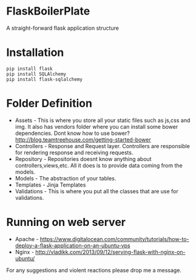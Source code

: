 FlaskBoilerPlate
================

A straight-forward flask application structure

# Installation

~~~
pip install flask
pip install SQLAlchemy
pip install flask-sqlalchemy
~~~

# Folder Definition

* Assets - This is where you store all your static files such as js,css and img. It also has vendors folder where you can install some bower dependencies. Dont know how to use bower? http://blog.teamtreehouse.com/getting-started-bower
* Controllers - Response and Request layer. Controllers are responsible for rendering response and receiving requests.
* Repository - Repositories doesnt know anything about controllers,views,etc. All it does is to provide data coming from the models.
* Models - The abstraction of your tables.
* Templates - Jinja Templates
* Validations - This is where you put all the classes that are use for validations.

# Running on web server

* Apache - https://www.digitalocean.com/community/tutorials/how-to-deploy-a-flask-application-on-an-ubuntu-vps
* Nginx - http://vladikk.com/2013/09/12/serving-flask-with-nginx-on-ubuntu/





For any suggestions and violent reactions please drop me a message.
